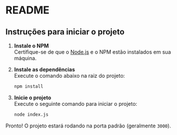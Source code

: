 # README

## Instruções para iniciar o projeto

1. **Instale o NPM**  
    Certifique-se de que o [Node.js](https://nodejs.org/) e o NPM estão instalados em sua máquina.

2. **Instale as dependências**  
    Execute o comando abaixo na raiz do projeto:
    ```bash
    npm install
    ```

3. **Inicie o projeto**  
    Execute o seguinte comando para iniciar o projeto:
    ```bash
    node index.js
    ```

Pronto! O projeto estará rodando na porta padrão (geralmente `3000`).  